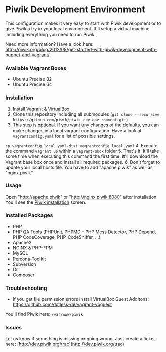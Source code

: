 Piwik Development Environment
=====================

This configuration makes it very easy to start with Piwik development or to give Piwik a try in your local environment. It'll setup a virtual machine including everything you need to run Piwik. 

Need more information? Have a look here: http://piwik.org/blog/2012/08/get-started-with-piwik-development-with-puppet-and-vagrant/

### Available Vagrant Boxes
 * Ubuntu Precise 32
 * Ubuntu Precise 64

### Installation
 1. Install [Vagrant](http://www.vagrantup.com) & [VirtualBox](https://www.virtualbox.org)
 2. Clone this repository including all submodules (`git clone --recursive https://github.com/piwik/piwik-dev-environment.git`)
 3. This step is optional. If you want any changes of the defaults, you can make changes in a local vagrant configuration. Have a look at `vagrantconfig.yaml` for a list of possible settings.

 `cp vagrantconfig_local.yaml-dist vagrantconfig_local.yaml`
 4. Execute the command `vagrant up` within a `vagrant/$box` folder
 5. That's it. It'll take some time when executing this command the first time. It'll download the Vagrant base box once and install all required packages.
 6. Don't forget to update your local hosts file. You have to add "apache.piwik" as well as "nginx.piwik".

### Usage

Open "http://apache.piwik" or "http://nginx.piwik:8080" after installation. You'll see the [Piwik installation](http://piwik.org/docs/installation/#toc-the-5-minute-piwik-installation) screen.

### Installed Packages
 * PHP
 * PHP QA Tools (PHPUnit, PHPMD - PHP Mess Detector, PHP Depend, PHP CodeCoverage, PHP_CodeSniffer, ...)
 * Apache2
 * NGINX & PHP-FPM
 * MySQL
 * Percona-Toolkit
 * Subversion
 * Git
 * Composer

### Troubleshooting
 * If you get file permission errors install VirtualBox Guest Additons: https://github.com/dotless-de/vagrant-vbguest

You'll find Piwik here: `/var/www/piwik` 

### Issues
Let us know if something is missing or going wrong. Just create a ticket here: [http://dev.piwik.org/trac](http://dev.piwik.org/trac)

